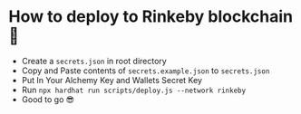 # How to deploy to Rinkeby blockchain👀

- Create a `secrets.json` in root directory
- Copy and Paste contents of `secrets.example.json` to `secrets.json`
- Put In Your Alchemy Key and Wallets Secret Key
- Run `npx hardhat run scripts/deploy.js --network rinkeby`
- Good to go 😎
